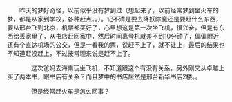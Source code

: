<div id="sina_keyword_ad_area2" class="articalContent  ">
			<div STYLE="text-indent: 2em;">
昨天的梦好奇怪，以前似乎没有梦到过（想起来了，以前经常梦到坐火车的梦，都是从家到学校，各种赶点。。）。记不清是要去降妖除魔还是要赶什么东西，要从邢台飞到北京，机票都买好了，心里想这是第一次坐飞机，很兴奋，但是有东西给丢家里了，从书店赶回家中，然后时间离登机就差不到10分钟了，偏偏附近还有个直达机场的公交，但是一看我的票，说赶不上了，就不让上，最后的结果也不知道赶没赶上，不过按常理来说是赶不上了。<br />

&nbsp;<wbr>&nbsp;<wbr>&nbsp;<wbr>&nbsp;<wbr>&nbsp;<wbr>&nbsp;<wbr>&nbsp;<wbr>
这次爸妈去海南玩坐飞机，不知道跟这个有没有关系。另外刚又从卓越上买了两本书，跟书店有关系？而且梦中的书店居然是邢台新华书店2楼。。<br />

&nbsp;<wbr>&nbsp;<wbr>&nbsp;<wbr>&nbsp;<wbr>&nbsp;<wbr>&nbsp;<wbr>&nbsp;<wbr>
但是经常赶火车是怎么回事？<br /></DIV>							
		</div>
